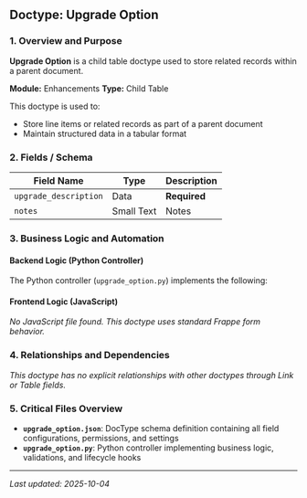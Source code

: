 ## Doctype: Upgrade Option

### 1. Overview and Purpose

**Upgrade Option** is a child table doctype used to store related records within a parent document.

**Module:** Enhancements
**Type:** Child Table

This doctype is used to:
- Store line items or related records as part of a parent document
- Maintain structured data in a tabular format

### 2. Fields / Schema

| Field Name | Type | Description |
|------------|------|-------------|
| `upgrade_description` | Data | **Required** |
| `notes` | Small Text | Notes |

### 3. Business Logic and Automation

#### Backend Logic (Python Controller)

The Python controller (`upgrade_option.py`) implements the following:

#### Frontend Logic (JavaScript)

*No JavaScript file found. This doctype uses standard Frappe form behavior.*

### 4. Relationships and Dependencies

*This doctype has no explicit relationships with other doctypes through Link or Table fields.*

### 5. Critical Files Overview

- **`upgrade_option.json`**: DocType schema definition containing all field configurations, permissions, and settings
- **`upgrade_option.py`**: Python controller implementing business logic, validations, and lifecycle hooks

---

*Last updated: 2025-10-04*
